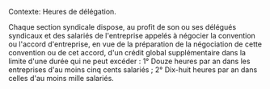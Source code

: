 Contexte: Heures de délégation.

Chaque section syndicale dispose, au profit de son ou ses délégués syndicaux et des salariés de l'entreprise appelés à négocier la convention ou l'accord d'entreprise, en vue de la préparation de la négociation de cette convention ou de cet accord, d'un crédit global supplémentaire dans la limite d'une durée qui ne peut excéder : 1° Douze heures par an dans les entreprises d'au moins cinq cents salariés ; 2° Dix-huit heures par an dans celles d'au moins mille salariés.